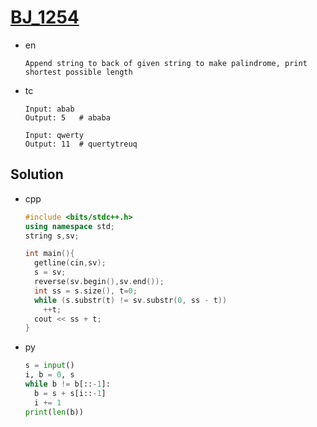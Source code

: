 # [BJ_1254](https://acmicpc.net/problem/1254)

* en

  ```en
  Append string to back of given string to make palindrome, print shortest possible length
  ```

* tc

  ```tc
  Input: abab
  Output: 5   # ababa

  Input: qwerty
  Output: 11  # quertytreuq
  ```

## Solution

* cpp

  ```cpp
  #include <bits/stdc++.h>
  using namespace std;
  string s,sv;

  int main(){
    getline(cin,sv);
    s = sv;
    reverse(sv.begin(),sv.end());
    int ss = s.size(), t=0;
    while (s.substr(t) != sv.substr(0, ss - t))
      ++t;
    cout << ss + t;
  }
  ```

* py

  ```py
  s = input()
  i, b = 0, s
  while b != b[::-1]:
    b = s + s[i::-1]
    i += 1
  print(len(b))
  ```
